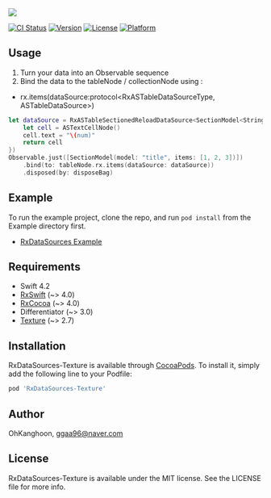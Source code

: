 <img src="https://github.com/OhKanghoon/RxDataSources-Texture/blob/master/Resource/logo.png">

[![CI Status](https://img.shields.io/travis/OhKanghoon/RxDataSources-Texture.svg?style=flat)](https://travis-ci.org/OhKanghoon/RxDataSources-Texture)
[![Version](https://img.shields.io/cocoapods/v/RxDataSources-Texture.svg?style=flat)](https://cocoapods.org/pods/RxDataSources-Texture)
[![License](https://img.shields.io/cocoapods/l/RxDataSources-Texture.svg?style=flat)](https://cocoapods.org/pods/RxDataSources-Texture)
[![Platform](https://img.shields.io/cocoapods/p/RxDataSources-Texture.svg?style=flat)](https://cocoapods.org/pods/RxDataSources-Texture)

## Usage

1. Turn your data into an Observable sequence
2. Bind the data to the tableNode / collectionNode using :
- rx.items(dataSource:protocol<RxASTableDataSourceType, ASTableDataSource>)

```swift
let dataSource = RxASTableSectionedReloadDataSource<SectionModel<String, Int>>(configureCell: { (_, _, _, num) -> ASCellNode in
    let cell = ASTextCellNode()
    cell.text = "\(num)"
    return cell
})
Observable.just([SectionModel(model: "title", items: [1, 2, 3])])
    .bind(to: tableNode.rx.items(dataSource: dataSource))
    .disposed(by: disposeBag)
```

## Example

To run the example project, clone the repo, and run `pod install` from the Example directory first.
- [RxDataSources Example](https://github.com/OhKanghoon/RxDataSources-Texture/tree/master/Example)

## Requirements

- Swift 4.2
- [RxSwift](https://github.com/ReactiveX/RxSwift) (~> 4.0)
- [RxCocoa](https://github.com/ReactiveX/RxSwift/tree/master/RxCocoa) (~> 4.0)
- Differentiator (~> 3.0)
- [Texture](https://github.com/TextureGroup/Texture) (~> 2.7)

## Installation

RxDataSources-Texture is available through [CocoaPods](https://cocoapods.org). To install
it, simply add the following line to your Podfile:

```ruby
pod 'RxDataSources-Texture'
```

## Author

OhKanghoon, ggaa96@naver.com

## License

RxDataSources-Texture is available under the MIT license. See the LICENSE file for more info.

